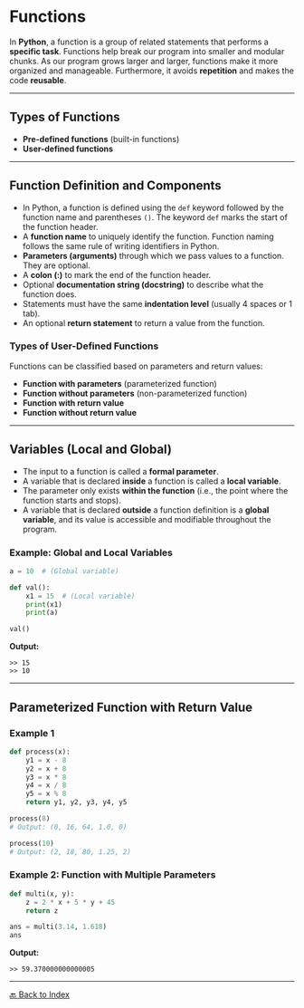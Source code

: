 # Functions

In **Python**, a function is a group of related statements that performs a **specific task**. Functions help break our program into smaller and modular chunks. As our program grows larger and larger, functions make it more organized and manageable. Furthermore, it avoids **repetition** and makes the code **reusable**.

---

## Types of Functions

- **Pre-defined functions** (built-in functions)  
- **User-defined functions**

---

## Function Definition and Components

- In Python, a function is defined using the `def` keyword followed by the function name and parentheses `()`. The keyword `def` marks the start of the function header.  
- A **function name** to uniquely identify the function. Function naming follows the same rule of writing identifiers in Python.  
- **Parameters (arguments)** through which we pass values to a function. They are optional.  
- A **colon (:)** to mark the end of the function header.  
- Optional **documentation string (docstring)** to describe what the function does.  
- Statements must have the same **indentation level** (usually 4 spaces or 1 tab).  
- An optional **return statement** to return a value from the function.  

### Types of User-Defined Functions

Functions can be classified based on parameters and return values:

- **Function with parameters** (parameterized function)  
- **Function without parameters** (non-parameterized function)  
- **Function with return value**  
- **Function without return value**

---

## Variables (Local and Global)

- The input to a function is called a **formal parameter**.  
- A variable that is declared **inside** a function is called a **local variable**.  
- The parameter only exists **within the function** (i.e., the point where the function starts and stops).  
- A variable that is declared **outside** a function definition is a **global variable**, and its value is accessible and modifiable throughout the program.  

### Example: Global and Local Variables

```python
a = 10  # (Global variable)

def val():
    x1 = 15  # (Local variable)
    print(x1)
    print(a)

val()
```

**Output:**

```
>> 15
>> 10
````

---

## Parameterized Function with Return Value

### Example 1

```python
def process(x):
    y1 = x - 8
    y2 = x + 8
    y3 = x * 8
    y4 = x / 8
    y5 = x % 8
    return y1, y2, y3, y4, y5

process(8)
# Output: (0, 16, 64, 1.0, 0)

process(10)
# Output: (2, 18, 80, 1.25, 2)
```

### Example 2: Function with Multiple Parameters

```python
def multi(x, y):
    z = 2 * x + 5 * y + 45
    return z

ans = multi(3.14, 1.618)
ans
```

**Output:**

```
>> 59.370000000000005
```

---
[🔙 Back to Index](README.md)
